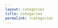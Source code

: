 ```yaml
---
layout: categories
title: Categories
permalink: /categories
---
```


<div id="archives">
  <!--{% for category in site.categories %}
    <div class="archive-group">
      {% capture category_name %}{{ category | first }}{% endcapture %}
       <div id="#{{ category_name | slugize }}"></div> 
       <h3 class="category-head">{{ category_name }}</h3> 
      <a name="{{ category_name | slugize }}"></a>
      {% for post in site.categories[category_name] %}
      <article class="archive-item">
        <h4>
            <a href="{{ site.baseurl }}{{ post.url }}">{{post.title}}</a>
        </h4>
      </article>
      {% endfor %}
    </div>
    
  {% endfor %}
  -->
</div>